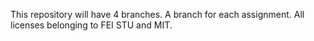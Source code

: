This repository will have 4 branches. A branch for each assignment. All licenses belonging to FEI STU and MIT.